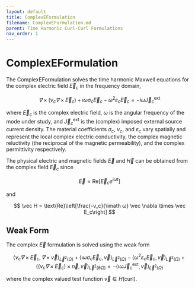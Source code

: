 ```yaml
---
layout: default
title: ComplexEFormulation
filename: ComplexEFormulation.md
parent: Time Harmonic Curl-Curl Formulations
nav_order: 1
---
```

# ComplexEFormulation

The ComplexEFormulation solves the time harmonic Maxwell equations for the complex electric field $\vec E_c$ in the frequency domain,

$$
\vec ∇× \left(ν_c \vec ∇× \vec E_c\right) + \imath ω σ_c \vec E_c - ω^2 ε_c \vec E_c = -i ω \vec J_c^\text{ext}
$$

where $\vec E_c$ is the complex electric field, $\omega$ is the angular frequency of the mode under study, and $\vec J_c^\text{ext}$ is the (complex) imposed external source current density. The material coefficients $σ_c$, $ν_c$, and $ε_c$ vary spatially and represent the local complex electric conductivity, the complex magnetic reluctivity (the reciprocal of the magnetic permeability), and the complex permittivity respectively.

The physical electric and magnetic fields $\vec E$ and $\vec H$ can be obtained from the complex field $\vec E_c$ since 

$$
\vec E = \text{Re}\left[\vec E_c e^{i \omega t}\right]
$$ 

and 

$$
\vec H = \text{Re}\left[\frac{-ν_c}{\imath ω} \vec \nabla \times \vec E_c\right]
$$

## Weak Form
The complex $\vec E$ formulation is solved using the weak form

$$
\langle ν_c \vec ∇ × \vec E_c, \vec ∇× \vec v \rangle_{\vec L^2(\Omega)} + \langle \imath ω σ_c \vec E_c, \vec v \rangle_{\vec L^2(\Omega)} - \langle ω^2 ε_c \vec E_c, \vec v \rangle_{\vec L^2(\Omega)} + \left\langle \left( ν_c \vec ∇ × \vec E_c \right) × \vec n, \vec v\right\rangle_{\vec L^2(\partial \Omega)} = -\langle \imath ω \vec J_c^\mathrm{ext}, \vec v \rangle_{\vec L^2(\Omega)}
$$

where the complex valued test function $\vec v ∈ H(\mathrm{curl})$.
